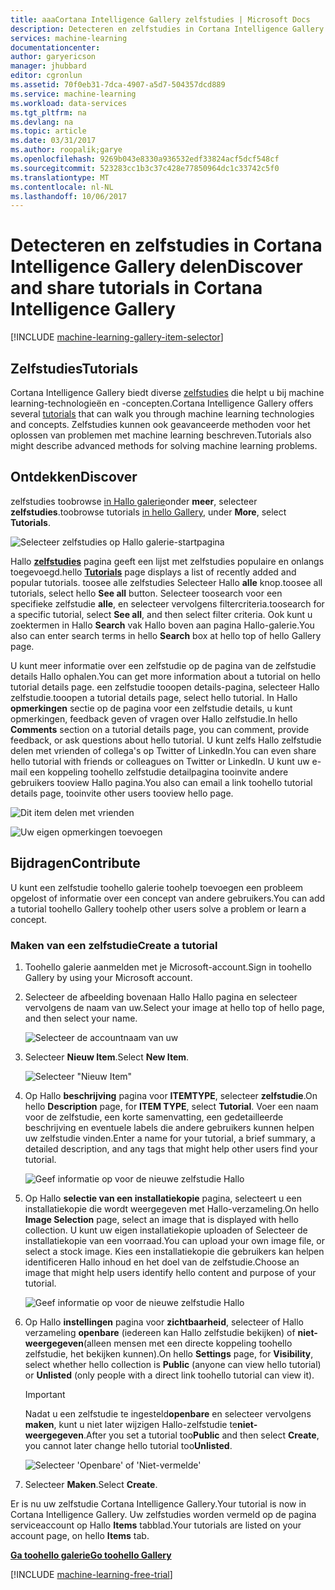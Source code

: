```yaml
---
title: aaaCortana Intelligence Gallery zelfstudies | Microsoft Docs
description: Detecteren en zelfstudies in Cortana Intelligence Gallery delen.
services: machine-learning
documentationcenter: 
author: garyericson
manager: jhubbard
editor: cgronlun
ms.assetid: 70f0eb31-7dca-4907-a5d7-504357dcd889
ms.service: machine-learning
ms.workload: data-services
ms.tgt_pltfrm: na
ms.devlang: na
ms.topic: article
ms.date: 03/31/2017
ms.author: roopalik;garye
ms.openlocfilehash: 9269b043e8330a936532edf33824acf5dcf548cf
ms.sourcegitcommit: 523283cc1b3c37c428e77850964dc1c33742c5f0
ms.translationtype: MT
ms.contentlocale: nl-NL
ms.lasthandoff: 10/06/2017
---
```

# <a name="discover-and-share-tutorials-in-cortana-intelligence-gallery"></a><span data-ttu-id="70474-103">Detecteren en zelfstudies in Cortana Intelligence Gallery delen</span><span class="sxs-lookup"><span data-stu-id="70474-103">Discover and share tutorials in Cortana Intelligence Gallery</span></span>
[!INCLUDE [machine-learning-gallery-item-selector](../../includes/machine-learning-gallery-item-selector.md)]

## <a name="tutorials"></a><span data-ttu-id="70474-104">Zelfstudies</span><span class="sxs-lookup"><span data-stu-id="70474-104">Tutorials</span></span>
<span data-ttu-id="70474-105">Cortana Intelligence Gallery biedt diverse [zelfstudies](https://gallery.cortanaintelligence.com/tutorials) die helpt u bij machine learning-technologieën en -concepten.</span><span class="sxs-lookup"><span data-stu-id="70474-105">Cortana Intelligence Gallery offers several [tutorials](https://gallery.cortanaintelligence.com/tutorials) that can walk you through machine learning technologies and concepts.</span></span> <span data-ttu-id="70474-106">Zelfstudies kunnen ook geavanceerde methoden voor het oplossen van problemen met machine learning beschreven.</span><span class="sxs-lookup"><span data-stu-id="70474-106">Tutorials also might describe advanced methods for solving machine learning problems.</span></span>

## <a name="discover"></a><span data-ttu-id="70474-107">Ontdekken</span><span class="sxs-lookup"><span data-stu-id="70474-107">Discover</span></span>
<span data-ttu-id="70474-108">zelfstudies toobrowse [in Hallo galerie](http://gallery.cortanaintelligence.com)onder **meer**, selecteer **zelfstudies**.</span><span class="sxs-lookup"><span data-stu-id="70474-108">toobrowse tutorials [in hello Gallery](http://gallery.cortanaintelligence.com), under **More**, select **Tutorials**.</span></span>

![Selecteer zelfstudies op Hallo galerie-startpagina](media/machine-learning-gallery-tutorials/select-tutorials-in-gallery.png)

<span data-ttu-id="70474-110">Hallo  **[zelfstudies](https://gallery.cortanaintelligence.com/tutorials)**  pagina geeft een lijst met zelfstudies populaire en onlangs toegevoegd.</span><span class="sxs-lookup"><span data-stu-id="70474-110">hello **[Tutorials](https://gallery.cortanaintelligence.com/tutorials)** page displays a list of recently added and popular tutorials.</span></span> <span data-ttu-id="70474-111">toosee alle zelfstudies Selecteer Hallo **alle** knop.</span><span class="sxs-lookup"><span data-stu-id="70474-111">toosee all tutorials, select hello **See all** button.</span></span> <span data-ttu-id="70474-112">Selecteer toosearch voor een specifieke zelfstudie **alle**, en selecteer vervolgens filtercriteria.</span><span class="sxs-lookup"><span data-stu-id="70474-112">toosearch for a specific tutorial, select **See all**, and then select filter criteria.</span></span> <span data-ttu-id="70474-113">Ook kunt u zoektermen in Hallo **Search** vak Hallo boven aan pagina Hallo-galerie.</span><span class="sxs-lookup"><span data-stu-id="70474-113">You also can enter search terms in hello **Search** box at hello top of hello Gallery page.</span></span>

<span data-ttu-id="70474-114">U kunt meer informatie over een zelfstudie op de pagina van de zelfstudie details Hallo ophalen.</span><span class="sxs-lookup"><span data-stu-id="70474-114">You can get more information about a tutorial on hello tutorial details page.</span></span> <span data-ttu-id="70474-115">een zelfstudie tooopen details-pagina, selecteer Hallo zelfstudie.</span><span class="sxs-lookup"><span data-stu-id="70474-115">tooopen a tutorial details page, select hello tutorial.</span></span> <span data-ttu-id="70474-116">In Hallo **opmerkingen** sectie op de pagina voor een zelfstudie details, u kunt opmerkingen, feedback geven of vragen over Hallo zelfstudie.</span><span class="sxs-lookup"><span data-stu-id="70474-116">In hello **Comments** section on a tutorial details page, you can comment, provide feedback, or ask questions about hello tutorial.</span></span> <span data-ttu-id="70474-117">U kunt zelfs Hallo zelfstudie delen met vrienden of collega's op Twitter of LinkedIn.</span><span class="sxs-lookup"><span data-stu-id="70474-117">You can even share hello tutorial with friends or colleagues on Twitter or LinkedIn.</span></span> <span data-ttu-id="70474-118">U kunt uw e-mail een koppeling toohello zelfstudie detailpagina tooinvite andere gebruikers tooview Hallo pagina.</span><span class="sxs-lookup"><span data-stu-id="70474-118">You also can email a link toohello tutorial details page, tooinvite other users tooview hello page.</span></span>

![Dit item delen met vrienden](media/machine-learning-gallery-how-to-use-contribute-publish/share-links.png)

![Uw eigen opmerkingen toevoegen](media/machine-learning-gallery-how-to-use-contribute-publish/comments.png)

## <a name="contribute"></a><span data-ttu-id="70474-121">Bijdragen</span><span class="sxs-lookup"><span data-stu-id="70474-121">Contribute</span></span>
<span data-ttu-id="70474-122">U kunt een zelfstudie toohello galerie toohelp toevoegen een probleem opgelost of informatie over een concept van andere gebruikers.</span><span class="sxs-lookup"><span data-stu-id="70474-122">You can add a tutorial toohello Gallery toohelp other users solve a problem or learn a concept.</span></span>

### <a name="create-a-tutorial"></a><span data-ttu-id="70474-123">Maken van een zelfstudie</span><span class="sxs-lookup"><span data-stu-id="70474-123">Create a tutorial</span></span>

1. <span data-ttu-id="70474-124">Toohello galerie aanmelden met je Microsoft-account.</span><span class="sxs-lookup"><span data-stu-id="70474-124">Sign in toohello Gallery by using your Microsoft account.</span></span>

2. <span data-ttu-id="70474-125">Selecteer de afbeelding bovenaan Hallo Hallo pagina en selecteer vervolgens de naam van uw.</span><span class="sxs-lookup"><span data-stu-id="70474-125">Select your image at hello top of hello page, and then select your name.</span></span>
  
    ![Selecteer de accountnaam van uw](media/machine-learning-gallery-tutorials/click-account-name.png)

3. <span data-ttu-id="70474-127">Selecteer **Nieuw Item**.</span><span class="sxs-lookup"><span data-stu-id="70474-127">Select **New Item**.</span></span>
  
    ![Selecteer "Nieuw Item"](media/machine-learning-gallery-collections/click-new-item.png)

4. <span data-ttu-id="70474-129">Op Hallo **beschrijving** pagina voor **ITEMTYPE**, selecteer **zelfstudie**.</span><span class="sxs-lookup"><span data-stu-id="70474-129">On hello **Description** page, for **ITEM TYPE**, select **Tutorial**.</span></span> <span data-ttu-id="70474-130">Voer een naam voor de zelfstudie, een korte samenvatting, een gedetailleerde beschrijving en eventuele labels die andere gebruikers kunnen helpen uw zelfstudie vinden.</span><span class="sxs-lookup"><span data-stu-id="70474-130">Enter a name for your tutorial, a brief summary, a detailed description, and any tags that might help other users find your tutorial.</span></span>
  
    ![Geef informatie op voor de nieuwe zelfstudie Hallo](media/machine-learning-gallery-tutorials/create-tutorial-page-1.png)
5. <span data-ttu-id="70474-132">Op Hallo **selectie van een installatiekopie** pagina, selecteert u een installatiekopie die wordt weergegeven met Hallo-verzameling.</span><span class="sxs-lookup"><span data-stu-id="70474-132">On hello **Image Selection** page, select an image that is displayed with hello collection.</span></span> <span data-ttu-id="70474-133">U kunt uw eigen installatiekopie uploaden of Selecteer de installatiekopie van een voorraad.</span><span class="sxs-lookup"><span data-stu-id="70474-133">You can upload your own image file, or select a stock image.</span></span> <span data-ttu-id="70474-134">Kies een installatiekopie die gebruikers kan helpen identificeren Hallo inhoud en het doel van de zelfstudie.</span><span class="sxs-lookup"><span data-stu-id="70474-134">Choose an image that might help users identify hello content and purpose of your tutorial.</span></span>
  
    ![Geef informatie op voor de nieuwe zelfstudie Hallo](media/machine-learning-gallery-tutorials/create-tutorial-page-2.png)

6. <span data-ttu-id="70474-136">Op Hallo **instellingen** pagina voor **zichtbaarheid**, selecteer of Hallo verzameling **openbare** (iedereen kan Hallo zelfstudie bekijken) of **niet-weergegeven**(alleen mensen met een directe koppeling toohello zelfstudie, het bekijken kunnen).</span><span class="sxs-lookup"><span data-stu-id="70474-136">On hello **Settings** page, for **Visibility**, select whether hello collection is **Public** (anyone can view hello tutorial) or **Unlisted** (only people with a direct link toohello tutorial can view it).</span></span>
  
    > [!IMPORTANT]
    > <span data-ttu-id="70474-137">Nadat u een zelfstudie te ingesteld**openbare** en selecteer vervolgens **maken**, kunt u niet later wijzigen Hallo-zelfstudie te**niet-weergegeven**.</span><span class="sxs-lookup"><span data-stu-id="70474-137">After you set a tutorial too**Public** and then select **Create**, you cannot later change hello tutorial too**Unlisted**.</span></span>
    > 
    > 
  
    ![Selecteer 'Openbare' of 'Niet-vermelde'](media/machine-learning-gallery-tutorials/create-tutorial-page-3.png)

7. <span data-ttu-id="70474-139">Selecteer **Maken**.</span><span class="sxs-lookup"><span data-stu-id="70474-139">Select **Create**.</span></span>

<span data-ttu-id="70474-140">Er is nu uw zelfstudie Cortana Intelligence Gallery.</span><span class="sxs-lookup"><span data-stu-id="70474-140">Your tutorial is now in Cortana Intelligence Gallery.</span></span> <span data-ttu-id="70474-141">Uw zelfstudies worden vermeld op de pagina serviceaccount op Hallo **Items** tabblad.</span><span class="sxs-lookup"><span data-stu-id="70474-141">Your tutorials are listed on your account page, on hello **Items** tab.</span></span>

<span data-ttu-id="70474-142">**[Ga toohello galerie](http://gallery.cortanaintelligence.com)**</span><span class="sxs-lookup"><span data-stu-id="70474-142">**[Go toohello Gallery](http://gallery.cortanaintelligence.com)**</span></span>

[!INCLUDE [machine-learning-free-trial](../../includes/machine-learning-free-trial.md)]

